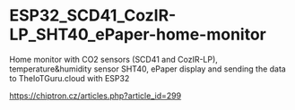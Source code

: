 # ESP32_SCD41_CozIR-LP_SHT40_ePaper-home-monitor
Home monitor with CO2 sensors (SCD41 and CozIR-LP), temperature&amp;humidity sensor SHT40, ePaper display and sending the data to TheIoTGuru.cloud with ESP32

https://chiptron.cz/articles.php?article_id=299

